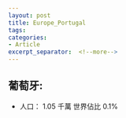```yaml
---
layout: post
title: Europe_Portugal
tags: 
categories:
- Article
excerpt_separator:  <!--more-->
---
```

## 葡萄牙:
- 人口： 1.05 千萬 世界佔比 0.1%